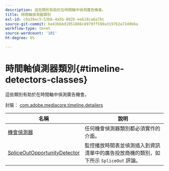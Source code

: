 ```yaml
---
description: 這些類別有助於在時間軸中偵測廣告機會。
title: 時間軸偵測器類別
exl-id: c6a39ac5-53bb-4a5b-802b-eeb18ca6a7bc
source-git-commit: be43bbbd1051886c8979ff590a3197b2a7249b6a
workflow-type: tm+mt
source-wordcount: '101'
ht-degree: 0%

---
```


# 時間軸偵測器類別{#timeline-detectors-classes}

這些類別有助於在時間軸中偵測廣告機會。

封裝： [com.adobe.mediacore.timeline.detailers](https://help.adobe.com/en_US/primetime/api/psdk/asdoc-dhls_1.4/com/adobe/mediacore/timeline/detectors/package-detail.html)

| 名稱 | 說明 |
|---|---|
| [機會偵測器](https://help.adobe.com/en_US/primetime/api/psdk/asdoc-dhls_1.4/com/adobe/mediacore/timeline/detectors/OpportunityDetector.html) | 任何機會偵測器類別都必須實作的介面。 |
| [SpliceOutOpportunityDetector](https://help.adobe.com/en_US/primetime/api/psdk/asdoc-dhls_1.4/com/adobe/mediacore/timeline/detectors/SpliceOutOpportunityDetector.html) | 監控播放時間表並偵測插入到資訊清單中的廣告投放商機的類別，如下所示 `SpliceOut` 評論。 |
